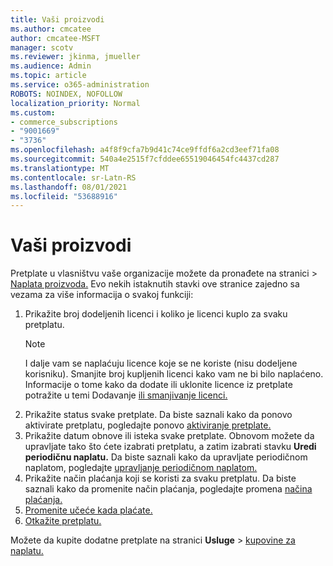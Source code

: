 ```yaml
---
title: Vaši proizvodi
ms.author: cmcatee
author: cmcatee-MSFT
manager: scotv
ms.reviewer: jkinma, jmueller
ms.audience: Admin
ms.topic: article
ms.service: o365-administration
ROBOTS: NOINDEX, NOFOLLOW
localization_priority: Normal
ms.custom:
- commerce_subscriptions
- "9001669"
- "3736"
ms.openlocfilehash: a4f8f9cfa7b9d41c74ce9ffdf6a2cd3eef71fa08
ms.sourcegitcommit: 540a4e2515f7cfddee65519046454fc4437cd287
ms.translationtype: MT
ms.contentlocale: sr-Latn-RS
ms.lasthandoff: 08/01/2021
ms.locfileid: "53688916"
---
```

# <a name="your-products"></a>Vaši proizvodi

Pretplate u vlasništvu vaše organizacije možete da pronađete na stranici  >  [Naplata proizvoda.](https://go.microsoft.com/fwlink/p/?linkid=842054) Evo nekih istaknutih stavki ove stranice zajedno sa vezama za više informacija o svakoj funkciji:

1. Prikažite broj dodeljenih licenci i koliko je licenci kuplo za svaku pretplatu.
    > [!NOTE]
    > I dalje vam se naplaćuju licence koje se ne koriste (nisu dodeljene korisniku). Smanjite broj kupljenih licenci kako vam ne bi bilo naplaćeno. Informacije o tome kako da dodate ili uklonite licence iz pretplate potražite u temi Dodavanje [ili smanjivanje licenci.](https://docs.microsoft.com/alchemyinsights/how-to-add-or-reduce-licenses)
2. Prikažite status svake pretplate. Da biste saznali kako da ponovo aktivirate pretplatu, pogledajte ponovo [aktiviranje pretplate.](reactivate-your-subscription.md)
3. Prikažite datum obnove ili isteka svake pretplate. Obnovom možete da upravljate tako što ćete izabrati pretplatu, a zatim izabrati stavku **Uredi periodičnu naplatu.** Da biste saznali kako da upravljate periodičnom naplatom, pogledajte [upravljanje periodičnom naplatom.](manage-auto-renewal.md)
4. Prikažite način plaćanja koji se koristi za svaku pretplatu. Da biste saznali kako da promenite način plaćanja, pogledajte promena [načina plaćanja.](change-payment-method.md)
5. [Promenite učeće kada plaćate.](change-how-often-you-pay.md)
6. [Otkažite pretplatu.](https://go.microsoft.com/fwlink/?linkid=2119113)

Možete da kupite dodatne pretplate na stranici **Usluge**  >  [kupovine za naplatu.](https://go.microsoft.com/fwlink/p/?linkid=868433)